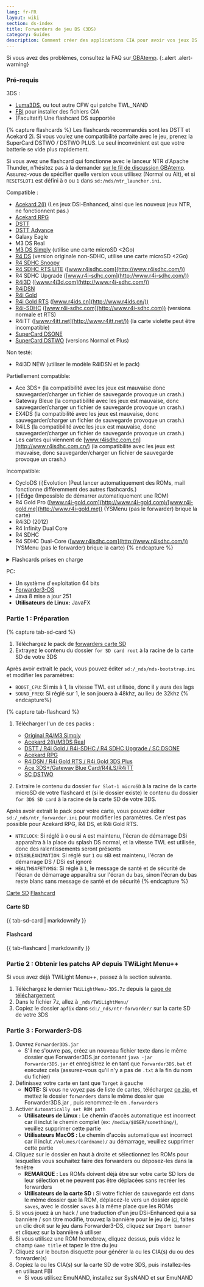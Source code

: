 ```yaml
---
lang: fr-FR
layout: wiki
section: ds-index
title: Forwarders de jeu DS (3DS)
category: Guides
description: Comment créer des applications CIA pour avoir vos jeux DS dans le menu d'accueil de votre 3DS
---
```


Si vous avez des problèmes, consultez la FAQ sur[ GBAtemp](https://gbatemp.net/threads/nds-forwarder-cias-for-your-home-menu.426174/).
{:.alert .alert-warning}

### Pré-requis

3DS :
- [Luma3DS](https://github.com/lumateam/luma3ds/releases), ou tout autre CFW qui patche TWL_NAND
- [FBI](https://github.com/Steveice10/FBI/releases) pour installer des fichiers CIA
- (Facultatif) Une flashcard DS supportée

{% capture flashcards %}
Les flashcards recommandés sont les DSTT et Acekard 2i. Si vous voulez une compatibilité parfaite avec le jeu, prenez la SuperCard DSTWO / DSTWO PLUS. Le seul inconvénient est que votre batterie se vide plus rapidement.

Si vous avez une flashcard qui fonctionne avec le lanceur NTR d'Apache Thunder, n'hésitez pas à la demander [sur le fil de discussion GBAtemp](https://gbatemp.net/threads/nds-forwarder-cias-for-your-home-menu.426174/). Assurez-vous de spécifier quelle version vous utilisez (Normal ou Alt), et si `RESETSLOT1` est défini à `0` ou `1` dans `sd:/nds/ntr_launcher.ini`.

Compatible :
- [Acekard 2(i)](http://www.nds-card.com/ProShow.asp?ProID=160) (Les jeux DSi-Enhanced, ainsi que les nouveux jeux NTR, ne fonctionnent pas.)
- [Acekard RPG](http://wiki.gbatemp.net/wiki/Acekard_RPG)
- [DSTT](http://www.nds-card.com/ProShow.asp?ProID=157)
- [DSTT Advance](http://kaze-tado.way-nifty.com/moo/images/2008/11/19/200811202.jpg)
- Galaxy Eagle
- M3 DS Real
- [M3 DS Simply](https://farm2.static.flickr.com/1333/752793411_d91b182eb7.jpg) (utilise une carte microSD <2Go)
- [R4 DS](http://www.nds-card.com/ProShow.asp?ProID=141) (version originale non-SDHC, utilise une carte microSD <2Go)
- [R4 SDHC Snoopy](http://www.nds-card.com/ProShow.asp?ProID=567)
- [R4 SDHC RTS LITE](http://www.nds-card.com/ProShow.asp?ProID=450) ([www.r4isdhc.com](http://www.r4isdhc.com/))
- R4 SDHC Upgrade ([www.r4i-sdhc.com](http://www.r4i-sdhc.com/))
- [R4i3D](http://www.3ds-cart.com/en/other-flashcarts/35-r4i3d-revolution-cart-for-3ds-dsi-dsl-ds.html) ([www.r4i3d.com](http://www.r4i-sdhc.com/))
- [R4iDSN](http://3ds-flashcard.com/home/28-r4idsn-3ds.html)
- [R4i Gold](http://www.nds-card.com/ProShow.asp?ProID=330)
- [R4i Gold RTS](http://www.nds-card.com/ProShow.asp?ProID=149) ([www.r4ids.cn](http://www.r4ids.cn/))
- [R4i-SDHC](http://www.nds-card.com/ProShow.asp?ProID=146) ([www.r4i-sdhc.com](http://www.r4i-sdhc.com)) (versions normale et RTS)
- R4iTT ([www.r4itt.net](http://www.r4itt.net/)) (la carte violette peut être incompatible)
- [SuperCard DSONE](http://wiki.gbatemp.net/wiki/SuperCard_DSONEi)
- [SuperCard DSTWO](http://www.nds-card.com/ProShow.asp?ProID=135) (versions Normal et Plus)

Non testé:
- R4i3D NEW (utiliser le modèle R4iDSN et le pack)

Partiellement compatible:
- Ace 3DS+ (la compatibilité avec les jeux est mauvaise donc sauvegarder/charger un fichier de sauvegarde provoque un crash.)
- Gateway Bleue (la compatibilité avec les jeux est mauvaise, donc sauvegarder/charger un fichier de sauvegarde provoque un crash.)
- EX4DS (la compatibilité avec les jeux est mauvaise, donc sauvegarder/charger un fichier de sauvegarde provoque un crash.)
- R4iLS (la compatibilité avec les jeux est mauvaise, donc sauvegarder/charger un fichier de sauvegarde provoque un crash.)
- Les cartes qui viennent de [www.r4isdhc.com.cn](http://www.r4isdhc.com.cn/) (la compatibilité avec les jeux est mauvaise, donc sauvegarder/charger un fichier de sauvegarde provoque un crash.)

Incompatible:
- CycloDS (i)Evolution (Peut lancer automatiquement des ROMs, mail fonctionne différemment des autres flashcards.)
- (i)Edge (Impossible de démarrer automatiquement une ROM)
- R4 Gold Pro ([www.r4i-gold.com](http://www.r4i-gold.com)/[www.r4i-gold.me](http://www.r4i-gold.me)) (YSMenu (pas le forwarder) brique la carte)
- R4i3D (2012)
- R4 Infinity Dual Core
- R4 SDHC
- R4 SDHC Dual-Core ([www.r4isdhc.com](http://www.r4isdhc.com/)) (YSMenu (pas le forwarder) brique la carte)
{% endcapture %}

<details>
    <summary>Flashcards prises en charge</summary>
    <div class="details-content">
        {{ flashcards | markdownify }}
    </div>
</details>

PC:
- Un système d'exploitation 64 bits
- [Forwarder3-DS](https://www.dropbox.com/s/b9de5ii6vm3dxfn/Forwarder3DS-v2.9.6.zip?dl=0)
- Java 8 mise a jour 251
- **Utilisateurs de Linux:** JavaFX

### Partie 1 : Préparation
{% capture tab-sd-card %}
1. Téléchargez le pack de [forwarders carte SD](https://www.dropbox.com/s/k5uaa4jzbtkgm0z/DS%20Game%20Forwarder%20pack%20%283DS%20SD%20Card%29.7z?dl=0)
1. Extrayez le contenu du dossier `for SD card root` à la racine de la carte SD de votre 3DS

Après avoir extrait le pack, vous pouvez éditer `sd:/_nds/nds-bootstrap.ini` et modifier les paramètres:
- `BOOST_CPU`: Si mis à 1, la vitesse TWL est utilisée, donc il y aura des lags
- `SOUND_FREQ`: Si réglé sur 1, le son jouera à 48khz, au lieu de 32khz
{% endcapture%}

{% capture tab-flashcard %}
1. Télécharger l'un de ces packs :
   - [Original R4/M3 Simply](https://www.dropbox.com/s/juxzri7h8bttunh/DS%20Game%20Forwarder%20pack%20%28Original%20R4%2C%20M3%20Simply%29.7z?dl=0)
   - [Acekard 2(i)/M3DS Real](https://www.dropbox.com/s/5elogf885sd62hu/DS%20Game%20Forwarder%20pack%20%28M3DS%20Real%29.7z?dl=0)
   - [DSTT / R4i Gold / R4i-SDHC / R4 SDHC Upgrade / SC DSONE](https://www.dropbox.com/s/xxfmvikwmnvsu63/DS%20Game%20Forwarder%20pack%20%28DSTT%2C%20R4i%20Gold%2C%20R4i-SDHC%2C%20SC%20DSONE%29.7z?dl=0)
   - [Acekard RPG](https://drive.google.com/file/d/0B2_1xHkEp2_6OHVuZEJwU1BKbEU/view?usp=sharing)
   - [R4iDSN / R4i Gold RTS / R4i Gold 3DS Plus](https://www.dropbox.com/s/j8nquh073k9y0h7/DS%20Game%20Forwarder%20pack%20%28R4iDSN%2C%20R4i%20Gold%20RTS%29.7z?dl=0)
   - [Ace 3DS+/Gateway Blue Card/R4iLS/R4iTT](https://www.dropbox.com/s/fd7dzhn8burcq02/DS%20Game%20Forwarder%20pack%20%28Ace3DS%2C%20GW%20Blue%20Card%2C%20R4iTT%29.7z?dl=0)
   - [SC DSTWO](https://www.dropbox.com/s/pyyg0vq8b0nmhqd/DS%20Game%20Forwarder%20pack%20%28SC%20DSTWO%29.7z?dl=0)

1. Extraire le contenu du dossier `for Slot-1 microSD` à la racine de la carte microSD de votre flashcard et (si le dossier existe) le contenu du dossier `for 3DS SD card` à la racine de la carte SD de votre 3DS.

Après avoir extrait le pack pour votre carte, vous pouvez éditer `sd:/_nds/ntr_forwarder.ini` pour modifier les paramètres. Ce n'est pas possible pour Acekard RPG, R4 DS, et R4i Gold RTS.
- `NTRCLOCK`: Si réglé à `0` ou si <kbd class="face">A</kbd> est maintenu, l'écran de démarrage DSi apparaîtra à la place du splash DS normal, et la vitesse TWL est utilisée, donc des ralentissements seront présents
- `DISABLEANIMATION`: Si réglé sur `1` ou si<kbd class="face">B</kbd> est maintenu, l'écran de démarrage DS / DSi est ignoré
- `HEALTHSAFETYMSG`: Si réglé à `1`, le message de santé et de sécurité de l'écran de démarrage apparaîtra sur l'écran du bas, sinon l'écran du bas reste blanc sans message de santé et de sécurité
{% endcapture %}

<div class="tab-container">
    <div class="pb-3">
        <a class="tab-link btn btn-outline-secondary tab-default" href="#tab-sd-card" onclick="openTab(event, 'tab-sd-card')">Carte SD</a>
        <a class="tab-link btn btn-outline-secondary" href="#tab-flashcard" onclick="openTab(event, 'tab-flashcard')">Flashcard</a>
    </div>
    <div id="tab-sd-card">
        <noscript><h4>Carte SD</h4></noscript>
        {{ tab-sd-card | markdownify }}
    </div>
    <div id="tab-flashcard">
        <noscript><h4>Flashcard</h4></noscript>
        {{ tab-flashcard | markdownify }}
    </div>
</div>

### Partie 2 : Obtenir les patchs AP depuis TWiLight Menu++
Si vous avez déjà TWiLight Menu++, passez à la section suivante.
1. Téléchargez le dernier `TWiLightMenu-3DS.7z` depuis la [page de téléchargement](https://github.com/DS-Homebrew/TWiLightMenu/releases)
1. Dans le fichier 7z, allez à `_nds/TWiLightMenu/`
1. Copiez le dossier `apfix` dans `sd:/_nds/ntr-forwarder/` sur la carte SD de votre 3DS

### Partie 3 : Forwarder3-DS
1. Ouvrez `Forwarder3DS.jar`
   - S'il ne s'ouvre pas, créez un nouveau fichier texte dans le même dossier que Forwarder3DS.jar contenant `java -jar Forwarder3DS.jar` et enregistrez le en tant que `Forwarder3DS.bat` et exécutez cela (assurez-vous qu'il n'y a pas de `.txt` à la fin du nom du fichier)
1. Définissez votre carte en tant que `Target` à gauche
   - **NOTE:** Si vous ne voyez pas de liste de cartes, téléchargez [ce zip](https://github.com/Olmectron/olmectron.github.io/archive/master.zip), et mettez le dossier `forwarders` dans le même dossier que Forwarder3DS.jar , puis renommez-le en `.forwarders`
1. Activer `Automatically set ROM path`
   - **Utilisateurs de Linux :** Le chemin d'accès automatique est incorrect car il inclut le chemin complet (ex: `/media/$USER/something/`), veuillez supprimer cette partie
   - **Utilisateurs MacOS :** Le chemin d'accès automatique est incorrect car il inclut `/Volumes/(cardname)/` au démarrage, veuillez supprimer cette partie
1. Cliquez sur le dossier en haut à droite et sélectionnez les ROMs pour lesquelles vous souhaitez faire des forwarders ou déposez-les dans la fenêtre
   - **REMARQUE :** Les ROMs doivent déjà être sur votre carte SD lors de leur sélection et ne peuvent pas être déplacées sans recréer les forwarders
   - **Utilisateurs de la carte SD :** Si votre fichier de sauvegarde est dans le même dossier que la ROM, déplacez-le vers un dossier appelé `saves`, avec le dossier `saves` à la même place que les ROMs
1. Si vous jouez à un hack / une traduction d'un jeu DSi-Enhanced qui a sa bannière / son titre modifié, trouvez la bannière pour le jeu de [ici](https://www.dropbox.com/sh/igr47pr0q5bh4p5/AAA9Dy8VOGfBLUA6KdLDSDW-a?dl=0), faites un clic droit sur le jeu dans Forwarder3-DS, cliquez sur `Import banner `et cliquez sur la bannière à utiliser
1. Si vous utilisez une ROM homebrew, cliquez dessus, puis videz le champ `Game title` et tapez le titre du jeu
1. Cliquez sur le bouton disquette pour générer la ou les CIA(s) du ou des forwarder(s)
1. Copiez la ou les CIA(s) sur la carte SD de votre 3DS, puis installez-les en utilisant FBI
   - Si vous utilisez EmuNAND, installez sur SysNAND et sur EmuNAND
